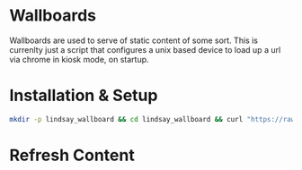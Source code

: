 # Wallboards

Wallboards are used to serve of static content of some sort. This is currenlty just a script that configures a unix based device to load up a url via chrome in kiosk mode, on startup.

# Installation & Setup

```bash
mkdir -p lindsay_wallboard && cd lindsay_wallboard && curl "https://raw.githubusercontent.com/xxdunedainxx/lindsay-wildlife-treasure-hunt/wallboard-applet/applets/wallboard/wallboard.sh" > wallboard.sh && chmod 755 wallboard.sh && ./wallboard.sh setup 

```

# Refresh Content

